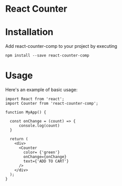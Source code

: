 # React Counter



# Installation

Add react-counter-comp to your project by executing 

    npm install --save react-counter-comp

# Usage
Here's an example of basic usage:

    import React from 'react';
    import Counter from 'react-counter-comp';
    
    function MyApp() {
    
      const onChange = (count) => {
          console.log(count)
      }
    
      return (
        <div>
          <Counter
            color= {'green'}
            onChange={onChange}
            text={'ADD TO CART'}
          />
        </div>
      );
    }
